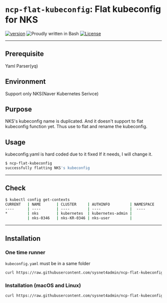 # `ncp-flat-kubeconfig`: Flat kubeconfig for NKS

[![version](https://img.shields.io/badge/version-0.1-yellow.svg)](https://semver.org)
![Proudly written in Bash](https://img.shields.io/badge/written%20in-bash-ff69b4.svg)
[![License](https://img.shields.io/badge/License-Apache%202.0-blue.svg)](https://opensource.org/licenses/Apache-2.0)

-----

## Prerequisite
Yaml Parser(yq)

## Environment
Support only NKS(Naver Kubernetes Serivce)

## Purpose 
NKS's kubeconfig name is duplicated. 
And it doesn't support to flat kubeconfig function yet. 
Thus use to flat and rename the kubeconfig. 

## Usage
kubeconfig.yaml is hard coded due to it fixed 
If it needs, I will change it. 
```bash 
$ ncp-flat-kubeconfig 
successfully flatting NKS's kubeconfig
```

-----

## Check

```bash
$ kubectl config get-contexts
CURRENT   | NAME       | CLUSTER     | AUTHINFO         | NAMESPACE
----      | ----       | ----        | ----             |  ----
*         | nks        | kubernetes  | kubernetes-admin |
          | nks-0346   | nks-KR-0346 | nks-user         | 
```

-----

## Installation

### One time runner 
`kubeconfig.yaml` must be in a same folder
```bash 
curl https://raw.githubusercontent.com/sysnet4admin/ncp-flat-kubeconfig/main/ncp-flat-kubeconfig | bash
```

### Installation (macOS and Linux)

```bash
curl https://raw.githubusercontent.com/sysnet4admin/ncp-flat-kubeconfig/main/install | bash
```

